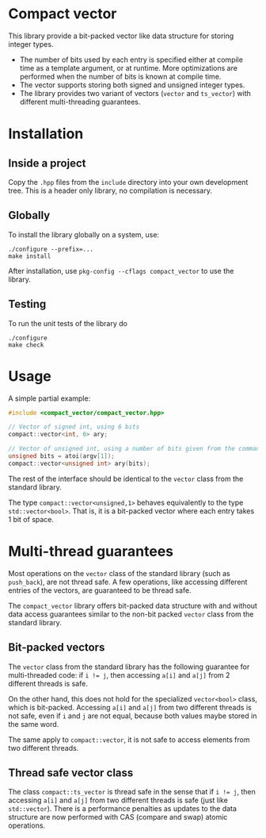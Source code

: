 # Compact vector

This library provide a bit-packed vector like data structure for
storing integer types.

* The number of bits used by each entry is specified either at
  compile time as a template argument, or at runtime. More
  optimizations are performed when the number of bits is known at
  compile time.
* The vector supports storing both signed and unsigned integer types.
* The library provides two variant of vectors (`vector` and
  `ts_vector`) with different multi-threading guarantees.

# Installation

## Inside a project

Copy the `.hpp` files from the `include` directory into your own
development tree. This is a header only library, no compilation is
necessary.

## Globally

To install the library globally on a system, use:

``` Shell
./configure --prefix=...
make install
```

After installation, use `pkg-config --cflags compact_vector` to use
the library.

## Testing

To run the unit tests of the library do

``` Shell
./configure
make check
```

# Usage

A simple partial example:
```C++
#include <compact_vector/compact_vector.hpp>

// Vector of signed int, using 6 bits
compact::vector<int, 6> ary;

// Vector of unsigned int, using a number of bits given from the command line
unsigned bits = atoi(argv[1]);
compact::vector<unsigned int> ary(bits);
```

The rest of the interface should be identical to the `vector` class
from the standard library.

The type `compact::vector<unsigned,1>` behaves equivalently to the
type `std::vector<bool>`. That is, it is a bit-packed vector where
each entry takes 1 bit of space.

# Multi-thread guarantees

Most operations on the `vector` class of the standard library (such as
`push_back`), are not thread safe. A few operations, like accessing
different entries of the vectors, are guaranteed to be thread safe.

The `compact_vector` library offers bit-packed data structure with and
without data access guarantees similar to the non-bit packed `vector`
class from the standard library.

## Bit-packed vectors

The `vector` class from the standard library has the following
guarantee for multi-threaded code: if `i != j`, then accessing `a[i]`
and `a[j]` from 2 different threads is safe.

On the other hand, this does not hold for the specialized
`vector<bool>` class, which is bit-packed. Accessing `a[i]` and `a[j]`
from two different threads is not safe, even if `i` and `j` are not
equal, because both values maybe stored in the same word.

The same apply to `compact::vector`, it is not safe to access elements
from two different threads.

## Thread safe vector class

The class `compact::ts_vector` is thread safe in the sense that if `i
!= j`, then accessing `a[i]` and `a[j]` from two different threads is
safe (just like `std::vector`). There is a performance penalties as
updates to the data structure are now performed with CAS (compare and
swap) atomic operations.
